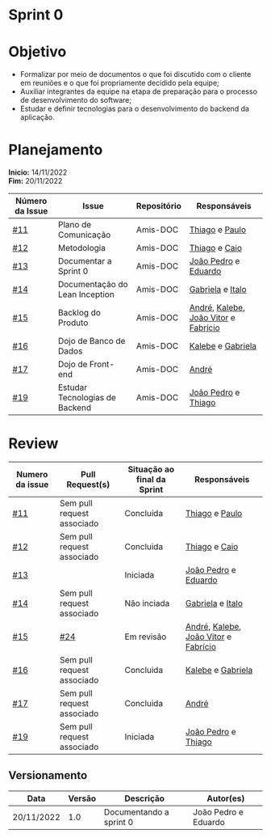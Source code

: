 # Sprint 0

# Objetivo

- Formalizar por meio de documentos o que foi discutido com o cliente em reuniões e o que foi propriamente decidido pela equipe;
- Auxiliar integrantes da equipe na etapa de preparação para o processo de desenvolvimento do software;
- Estudar e definir tecnologias para o desenvolvimento do backend da aplicação.
# Planejamento

**Inicio:** 14/11/2022</br>
**Fim:** 20/11/2022

| Número da Issue | Issue | Repositório | Responsáveis |
| ---- | ---- | ---- | ---- |
| [#11](https://github.com/fga-eps-mds/2022.2-Amis-Doc/issues/11) | Plano de Comunicação | Amis-DOC | [Thiago](https://github.com/thiagolsg) e [Paulo](https://github.com/paulohborba)|
| [#12](https://github.com/fga-eps-mds/2022.2-Amis-Doc/issues/12) | Metodologia | Amis-DOC | [Thiago](https://github.com/thiagolsg) e [Caio](https://github.com/CaioSulz)|
| [#13](https://github.com/fga-eps-mds/2022.2-Amis-Doc/issues/13) | Documentar a Sprint 0 | Amis-DOC | [João Pedro](https://github.com/jps12) e [Eduardo](https://github.com/fxred)|
| [#14](https://github.com/fga-eps-mds/2022.2-Amis-Doc/issues/14) | Documentação do Lean Inception | Amis-DOC | [Gabriela](https://github.com/gabrielapivetta) e [Italo](https://github.com/ItaloBrunoM)|
| [#15](https://github.com/fga-eps-mds/2022.2-Amis-Doc/issues/15) | Backlog do Produto | Amis-DOC | [André](https://github.com/andrelucasf), [Kalebe](https://github.com/KalebeLopes), [João Vitor](https://github.com/Jvsoutomaior) e [Fabrício](https://github.com/FabricioDeQueiroz)|
| [#16](https://github.com/fga-eps-mds/2022.2-Amis-Doc/issues/16) | Dojo de Banco de Dados | Amis-DOC | [Kalebe](https://github.com/KalebeLopes) e [Gabriela](https://github.com/gabrielapivetta)|
| [#17](https://github.com/fga-eps-mds/2022.2-Amis-Doc/issues/17) | Dojo de Front-end | Amis-DOC | [André](https://github.com/andrelucasf)|
| [#19](https://github.com/fga-eps-mds/2022.2-Amis-Doc/issues/19) | Estudar Tecnologias de Backend | Amis-DOC | [João Pedro](https://github.com/jps12) e [Thiago](https://github.com/thiagolsg)|

# Review

| Numero da issue | Pull Request(s) | Situação ao final da Sprint | Responsáveis |
| ---- | ---- | ---- | ---- |
| [#11](https://github.com/fga-eps-mds/2022.2-Amis-Doc/issues/11) | Sem pull request associado | Concluída | [Thiago](https://github.com/thiagolsg) e [Paulo](https://github.com/paulohborba)|
| [#12](https://github.com/fga-eps-mds/2022.2-Amis-Doc/issues/12) | Sem pull request associado | Concluida | [Thiago](https://github.com/thiagolsg) e [Caio](https://github.com/CaioSulz)|
| [#13](https://github.com/fga-eps-mds/2022.2-Amis-Doc/issues/13) |  | Iniciada | [João Pedro](https://github.com/jps12) e [Eduardo](https://github.com/fxred)|
| [#14](https://github.com/fga-eps-mds/2022.2-Amis-Doc/issues/14) | Sem pull request associado | Não inciada | [Gabriela](https://github.com/gabrielapivetta) e [Italo](https://github.com/ItaloBrunoM)|
| [#15](https://github.com/fga-eps-mds/2022.2-Amis-Doc/issues/15) | [#24](https://github.com/fga-eps-mds/2022.2-Amis-Doc/pull/24) | Em revisão | [André](https://github.com/andrelucasf), [Kalebe](https://github.com/KalebeLopes), [João Vitor](https://github.com/Jvsoutomaior) e [Fabrício](https://github.com/FabricioDeQueiroz)|
| [#16](https://github.com/fga-eps-mds/2022.2-Amis-Doc/issues/16) | Sem pull request associado | Concluida | [Kalebe](https://github.com/KalebeLopes) e [Gabriela](https://github.com/gabrielapivetta)|
| [#17](https://github.com/fga-eps-mds/2022.2-Amis-Doc/issues/17) | Sem pull request associado | Concluida | [André](https://github.com/andrelucasf)|
| [#19](https://github.com/fga-eps-mds/2022.2-Amis-Doc/issues/19) | Sem pull request associado | Iniciada | [João Pedro](https://github.com/jps12) e [Thiago](https://github.com/thiagolsg)|


## Versionamento

| Data | Versão | Descrição | Autor(es) |
|------|--------|-----------|-----------|
| 20/11/2022 | 1.0 | Documentando a sprint 0 | João Pedro e Eduardo |